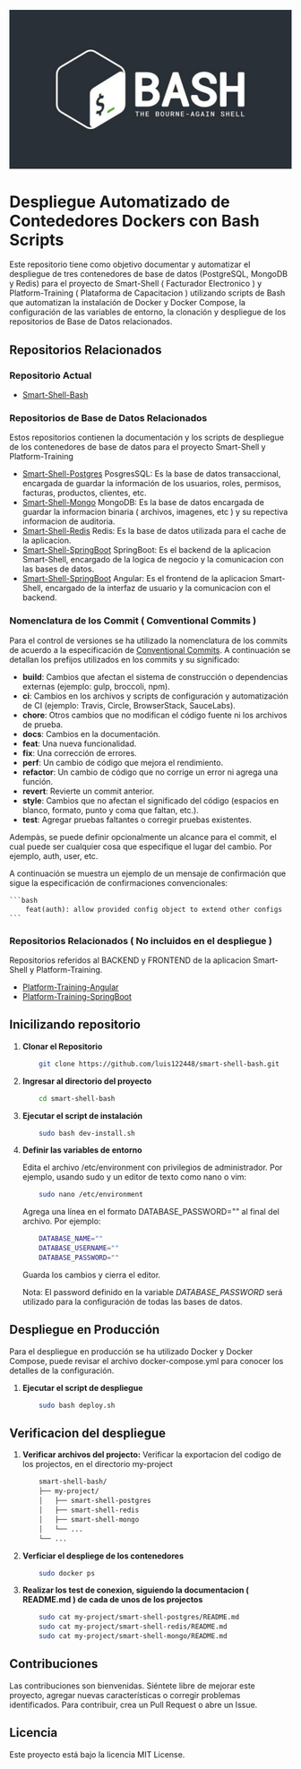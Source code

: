 ![Logo del Projecto](./resources/logo.png)

# Despliegue Automatizado de Contededores Dockers con Bash Scripts

Este repositorio tiene como objetivo documentar y automatizar el despliegue de tres contenedores de base de datos (PostgreSQL, MongoDB y Redis) para el proyecto de Smart-Shell ( Facturador Electronico ) y Platform-Training ( Plataforma de Capacitacion ) utilizando scripts de Bash que automatizan la instalación de Docker y Docker Compose, la configuración de las variables de entorno, la clonación y despliegue de los repositorios de Base de Datos relacionados.
  
## Repositorios Relacionados

### Repositorio Actual
- [Smart-Shell-Bash](https://github.com/luis122448/smart-shell-bash)

### Repositorios de Base de Datos Relacionados

Estos repositorios contienen la documentación y los scripts de despliegue de los contenedores de base de datos para el proyecto Smart-Shell y Platform-Training
- [Smart-Shell-Postgres](https://github.com/luis122448/smart-shell-postgres)
PosgresSQL: Es la base de datos transaccional, encargada de guardar la información de los usuarios, roles, permisos, facturas, productos, clientes, etc.
- [Smart-Shell-Mongo](https://github.com/luis122448/smart-shell-mongo)
MongoDB: Es la base de datos encargada de guardar la informacion binaria ( archivos, imagenes, etc ) y su repectiva informacion de auditoria.
- [Smart-Shell-Redis](https://github.com/luis122448/smart-shell-redis)
Redis: Es la base de datos utilizada para el cache de la aplicacion.
- [Smart-Shell-SpringBoot](https://github.com/luis122448/smart-shell-springboot)
SpringBoot: Es el backend de la aplicacion Smart-Shell, encargado de la logica de negocio y la comunicacion con las bases de datos.
- [Smart-Shell-SpringBoot](https://github.com/luis122448/smart-shell-springboot)
Angular: Es el frontend de la aplicacion Smart-Shell, encargado de la interfaz de usuario y la comunicacion con el backend.

### Nomenclatura de los Commit ( Comventional Commits )

Para el control de versiones se ha utilizado la nomenclatura de los commits de acuerdo a la especificación de [Conventional Commits](https://www.conventionalcommits.org/en/v1.0.0/). A continuación se detallan los prefijos utilizados en los commits y su significado:

- **build**: Cambios que afectan el sistema de construcción o dependencias externas (ejemplo: gulp, broccoli, npm).
- **ci**: Cambios en los archivos y scripts de configuración y automatización de CI (ejemplo: Travis, Circle, BrowserStack, SauceLabs).
- **chore**: Otros cambios que no modifican el código fuente ni los archivos de prueba.
- **docs**: Cambios en la documentación.
- **feat**: Una nueva funcionalidad.
- **fix**: Una corrección de errores.
- **perf**: Un cambio de código que mejora el rendimiento.
- **refactor**: Un cambio de código que no corrige un error ni agrega una función.
- **revert**: Revierte un commit anterior.
- **style**: Cambios que no afectan el significado del código (espacios en blanco, formato, punto y coma que faltan, etc.).
- **test**: Agregar pruebas faltantes o corregir pruebas existentes.

Adempàs, se puede definir opcionalmente un alcance para el commit, el cual puede ser cualquier cosa que especifique el lugar del cambio. Por ejemplo, auth, user, etc.

A continuación se muestra un ejemplo de un mensaje de confirmación que sigue la especificación de confirmaciones convencionales:

    ```bash
        feat(auth): allow provided config object to extend other configs
    ```


### Repositorios Relacionados ( No incluidos en el despliegue )

Repositorios referidos al BACKEND y FRONTEND de la aplicacion Smart-Shell y Platform-Training.
- [Platform-Training-Angular](https://github.com/luis122448/platform-training-angular)
- [Platform-Training-SpringBoot](https://github.com/luis122448/platform-training-springboot)

## Inicilizando repositorio

1. **Clonar el Repositorio**
   
    ```bash
        git clone https://github.com/luis122448/smart-shell-bash.git
    ```

2. **Ingresar al directorio del proyecto**
        
    ```bash
        cd smart-shell-bash
    ```

3. **Ejecutar el script de instalación**
    
    ```bash
        sudo bash dev-install.sh
    ```

4. **Definir las variables de entorno**
    
    Edita el archivo /etc/environment con privilegios de administrador. Por ejemplo, usando sudo y un editor de texto como nano o vim:
    
    ```bash
        sudo nano /etc/environment
    ```
    
    Agrega una línea en el formato DATABASE_PASSWORD="" al final del archivo. Por ejemplo:
    
    ```bash
        DATABASE_NAME=""
        DATABASE_USERNAME=""
        DATABASE_PASSWORD=""
    ```
    Guarda los cambios y cierra el editor.

    Nota: El password definido en la variable *DATABASE_PASSWORD* será utilizado para la configuración de todas las bases de datos.
    
## Despliegue en Producción

Para el despliegue en producción se ha utilizado Docker y Docker Compose, puede revisar el archivo docker-compose.yml para conocer los detalles de la configuración.

1. **Ejecutar el script de despliegue**
    
    ```bash
        sudo bash deploy.sh
    ```

## Verificacion del despliegue

1. **Verificar archivos del projecto:**
    Verificar la exportacion del codigo de los projectos, en el directorio my-project

    ```bash
        smart-shell-bash/
        ├── my-project/
        │   ├── smart-shell-postgres
        │   ├── smart-shell-redis
        │   ├── smart-shell-mongo
        │   └── ...
        └── ...
    ```

2.  **Verficiar el despliege de los contenedores**
    
    ```bash
        sudo docker ps
    ```
    
3. **Realizar los test de conexion, siguiendo la documentacion ( README.md ) de cada de unos de los projectos**

    ```bash
        sudo cat my-project/smart-shell-postgres/README.md
        sudo cat my-project/smart-shell-redis/README.md
        sudo cat my-project/smart-shell-mongo/README.md
    ```

## Contribuciones
Las contribuciones son bienvenidas. Siéntete libre de mejorar este proyecto, agregar nuevas características o corregir problemas identificados. Para contribuir, crea un Pull Request o abre un Issue.

## Licencia
Este proyecto está bajo la licencia MIT License.